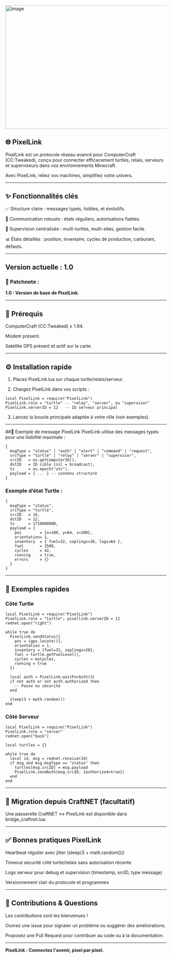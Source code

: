 <img width="1108" height="386" alt="image" src="https://github.com/user-attachments/assets/a6ee35af-42a3-48e8-b43b-096884e06a47" />

## 🌐 PixelLink
PixelLink est un protocole réseau avancé pour ComputerCraft (CC:Tweaked), conçu pour connecter efficacement turtles, relais, serveurs et superviseurs dans vos environnements Minecraft.

Avec PixelLink, reliez vos machines, simplifiez votre univers.

---

## ✨ Fonctionnalités clés
✅ Structure claire : messages typés, lisibles, et évolutifs.

🔄 Communication robuste : états réguliers, autorisations fiables.

🚀 Supervision centralisée : multi-turtles, multi-sites, gestion facile.

📊 États détaillés : position, inventaire, cycles de production, carburant, défauts.

---

## Version actuelle : 1.0

### 📝 Patchnote :
**1.0 : Version de base de PixelLink.**

---

## 🔌 Prérequis

ComputerCraft (CC:Tweaked) ≥ 1.94.

Modem présent.

Satellite GPS présent et actif sur la carte.

---

## ⚙️ Installation rapide
1. Placez PixelLink.lua sur chaque turtle/relais/serveur.

2. Chargez PixelLink dans vos scripts :
```
local PixelLink = require("PixelLink")
PixelLink.role = "turtle" -- "relay", "server", ou "supervisor"
PixelLink.serverID = 12   -- ID serveur principal
```
3. Lancez la boucle principale adaptée à votre rôle (voir exemples).

---

##📝 Exemple de message PixelLink
PixelLink utilise des messages typés pour une lisibilité maximale :
```
{
  msgType = "status" | "auth" | "alert" | "command" | "request",
  srcType = "turtle" | "relay" | "server" | "supervisor",
  srcID   = os.getComputerID(),
  dstID   = ID cible (nil = broadcast),
  ts      = os.epoch("utc"),
  payload = { ... } -- contenu structuré
}
```
### Exemple d’état Turtle :
```
{
  msgType = "status",
  srcType = "turtle",
  srcID   = 16,
  dstID   = 12,
  ts      = 1710000000,
  payload = {
    pos        = {x=100, y=64, z=200},
    orientation= 1,
    inventory  = { fuel=32, saplings=20, logs=64 },
    fuel       = 1500,
    cycles     = 42,
    running    = true,
    errors     = {}
  }
}
```
---

## 🚀 Exemples rapides
### Côté Turtle
```
local PixelLink = require("PixelLink")
PixelLink.role = "turtle"; pixellink.serverID = 12
rednet.open("right")

while true do
  PixelLink.sendStatus({
    pos = {gps.locate()},
    orientation = 1,
    inventory = {fuel=32, saplings=20},
    fuel = turtle.getFuelLevel(),
    cycles = myCycles,
    running = true
  })

  local auth = PixelLink.waitForAuth(3)
  if not auth or not auth.authorized then
    -- Pause ou sécurité
  end

  sleep(3 + math.random())
end
```

### Côté Serveur
```
local PixelLink = require("PixelLink")
PixelLink.role = "server"
rednet.open("back")

local turtles = {}

while true do
  local id, msg = rednet.receive(10)
  if msg and msg.msgType == "status" then
    turtles[msg.srcID] = msg.payload
    PixelLink.sendAuth(msg.srcID, {authorized=true})
  end
end
```

---

## 🔄 Migration depuis CraftNET (facultatif)
Une passerelle CraftNET ↔ PixelLink est disponible dans bridge_craftnet.lua.

---

## ✅ Bonnes pratiques PixelLink
Heartbeat régulier avec jitter (sleep(3 + math.random()))

Timeout sécurité côté turtle/relais sans autorisation récente

Logs serveur pour debug et supervision (timestamp, srcID, type message)

Versionnement clair du protocole et programmes

---

## 🙌 Contributions & Questions
Les contributions sont les bienvenues !

Ouvrez une issue pour signaler un problème ou suggérer des améliorations.

Proposez une Pull Request pour contribuer au code ou à la documentation.

---

**PixelLink : Connectez l'avenir, pixel par pixel.**
